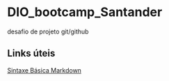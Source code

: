 # DIO_bootcamp_Santander
desafio de projeto git/github

## Links úteis
[Sintaxe Básica Markdown](https://www.markdownguide.org/basic-syntax/)
